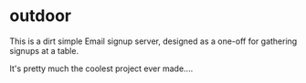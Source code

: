 outdoor
=======

This is a dirt simple Email signup server, designed as a one-off for gathering signups at a table.

It's pretty much the coolest project ever made....
